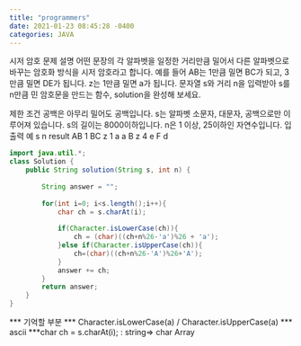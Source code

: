```yaml
---
title: "programmers"
date: 2021-01-23 08:45:28 -0400
categories: JAVA
---
```




시저 암호
문제 설명
어떤 문장의 각 알파벳을 일정한 거리만큼 밀어서 다른 알파벳으로 바꾸는 암호화 방식을 시저 암호라고 합니다. 예를 들어 AB는 1만큼 밀면 BC가 되고, 3만큼 밀면 DE가 됩니다. z는 1만큼 밀면 a가 됩니다. 문자열 s와 거리 n을 입력받아 s를 n만큼 민 암호문을 만드는 함수, solution을 완성해 보세요.

제한 조건
공백은 아무리 밀어도 공백입니다.
s는 알파벳 소문자, 대문자, 공백으로만 이루어져 있습니다.
s의 길이는 8000이하입니다.
n은 1 이상, 25이하인 자연수입니다.
입출력 예
s	n	result
AB	1	BC
z	1	a
a B z	4	e F d

```java
import java.util.*;
class Solution {
    public String solution(String s, int n) {
         
        String answer = "";
        
        for(int i=0; i<s.length();i++){
            char ch = s.charAt(i);
            
            if(Character.isLowerCase(ch)){
                ch = (char)((ch+n%26-'a')%26 + 'a');
            }else if(Character.isUpperCase(ch)){
                ch=(char)((ch+n%26-'A')%26+'A');
            }
            answer += ch;
        }
        return answer;
    }
}
```
*** 기억할 부분
*** Character.isLowerCase(a) / Character.isUpperCase(a)
*** ascii
***char ch = s.charAt(i); : string=> char Array
